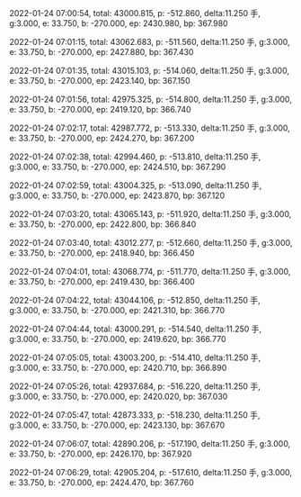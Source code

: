 2022-01-24 07:00:54, total: 43000.815, p: -512.860, delta:11.250 手, g:3.000, e: 33.750, b: -270.000, ep: 2430.980, bp: 367.980

2022-01-24 07:01:15, total: 43062.683, p: -511.560, delta:11.250 手, g:3.000, e: 33.750, b: -270.000, ep: 2427.880, bp: 367.430

2022-01-24 07:01:35, total: 43015.103, p: -514.060, delta:11.250 手, g:3.000, e: 33.750, b: -270.000, ep: 2423.140, bp: 367.150

2022-01-24 07:01:56, total: 42975.325, p: -514.800, delta:11.250 手, g:3.000, e: 33.750, b: -270.000, ep: 2419.120, bp: 366.740

2022-01-24 07:02:17, total: 42987.772, p: -513.330, delta:11.250 手, g:3.000, e: 33.750, b: -270.000, ep: 2424.270, bp: 367.200

2022-01-24 07:02:38, total: 42994.460, p: -513.810, delta:11.250 手, g:3.000, e: 33.750, b: -270.000, ep: 2424.510, bp: 367.290

2022-01-24 07:02:59, total: 43004.325, p: -513.090, delta:11.250 手, g:3.000, e: 33.750, b: -270.000, ep: 2423.870, bp: 367.120

2022-01-24 07:03:20, total: 43065.143, p: -511.920, delta:11.250 手, g:3.000, e: 33.750, b: -270.000, ep: 2422.800, bp: 366.840

2022-01-24 07:03:40, total: 43012.277, p: -512.660, delta:11.250 手, g:3.000, e: 33.750, b: -270.000, ep: 2418.940, bp: 366.450

2022-01-24 07:04:01, total: 43068.774, p: -511.770, delta:11.250 手, g:3.000, e: 33.750, b: -270.000, ep: 2419.430, bp: 366.400

2022-01-24 07:04:22, total: 43044.106, p: -512.850, delta:11.250 手, g:3.000, e: 33.750, b: -270.000, ep: 2421.310, bp: 366.770

2022-01-24 07:04:44, total: 43000.291, p: -514.540, delta:11.250 手, g:3.000, e: 33.750, b: -270.000, ep: 2419.620, bp: 366.770

2022-01-24 07:05:05, total: 43003.200, p: -514.410, delta:11.250 手, g:3.000, e: 33.750, b: -270.000, ep: 2420.710, bp: 366.890

2022-01-24 07:05:26, total: 42937.684, p: -516.220, delta:11.250 手, g:3.000, e: 33.750, b: -270.000, ep: 2420.020, bp: 367.030

2022-01-24 07:05:47, total: 42873.333, p: -518.230, delta:11.250 手, g:3.000, e: 33.750, b: -270.000, ep: 2423.130, bp: 367.670

2022-01-24 07:06:07, total: 42890.206, p: -517.190, delta:11.250 手, g:3.000, e: 33.750, b: -270.000, ep: 2426.170, bp: 367.920

2022-01-24 07:06:29, total: 42905.204, p: -517.610, delta:11.250 手, g:3.000, e: 33.750, b: -270.000, ep: 2424.470, bp: 367.760